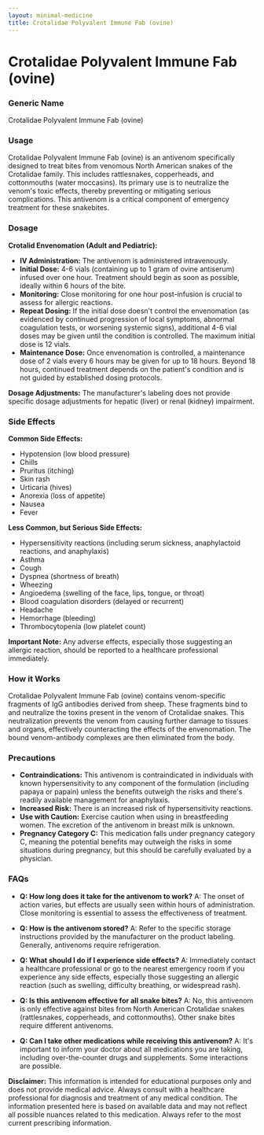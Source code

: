 ```yaml
---
layout: minimal-medicine
title: Crotalidae Polyvalent Immune Fab (ovine)
---
```


# Crotalidae Polyvalent Immune Fab (ovine)
### Generic Name
Crotalidae Polyvalent Immune Fab (ovine)

### Usage
Crotalidae Polyvalent Immune Fab (ovine) is an antivenom specifically designed to treat bites from venomous North American snakes of the Crotalidae family. This includes rattlesnakes, copperheads, and cottonmouths (water moccasins).  Its primary use is to neutralize the venom's toxic effects, thereby preventing or mitigating serious complications.  This antivenom is a critical component of emergency treatment for these snakebites.

### Dosage

**Crotalid Envenomation (Adult and Pediatric):**

* **IV Administration:** The antivenom is administered intravenously.
* **Initial Dose:**  4-6 vials (containing up to 1 gram of ovine antiserum) infused over one hour. Treatment should begin as soon as possible, ideally within 6 hours of the bite.
* **Monitoring:**  Close monitoring for one hour post-infusion is crucial to assess for allergic reactions.
* **Repeat Dosing:** If the initial dose doesn't control the envenomation (as evidenced by continued progression of local symptoms, abnormal coagulation tests, or worsening systemic signs), additional 4-6 vial doses may be given until the condition is controlled. The maximum initial dose is 12 vials.
* **Maintenance Dose:** Once envenomation is controlled, a maintenance dose of 2 vials every 6 hours may be given for up to 18 hours.  Beyond 18 hours, continued treatment depends on the patient's condition and is not guided by established dosing protocols.

**Dosage Adjustments:**  The manufacturer's labeling does not provide specific dosage adjustments for hepatic (liver) or renal (kidney) impairment.

### Side Effects

**Common Side Effects:**

* Hypotension (low blood pressure)
* Chills
* Pruritus (itching)
* Skin rash
* Urticaria (hives)
* Anorexia (loss of appetite)
* Nausea
* Fever


**Less Common, but Serious Side Effects:**

* Hypersensitivity reactions (including serum sickness, anaphylactoid reactions, and anaphylaxis)
* Asthma
* Cough
* Dyspnea (shortness of breath)
* Wheezing
* Angioedema (swelling of the face, lips, tongue, or throat)
* Blood coagulation disorders (delayed or recurrent)
* Headache
* Hemorrhage (bleeding)
* Thrombocytopenia (low platelet count)

**Important Note:**  Any adverse effects, especially those suggesting an allergic reaction, should be reported to a healthcare professional immediately.

### How it Works

Crotalidae Polyvalent Immune Fab (ovine) contains venom-specific fragments of IgG antibodies derived from sheep. These fragments bind to and neutralize the toxins present in the venom of Crotalidae snakes.  This neutralization prevents the venom from causing further damage to tissues and organs, effectively counteracting the effects of the envenomation.  The bound venom-antibody complexes are then eliminated from the body.


### Precautions

* **Contraindications:** This antivenom is contraindicated in individuals with known hypersensitivity to any component of the formulation (including papaya or papain) unless the benefits outweigh the risks and there's readily available management for anaphylaxis.
* **Increased Risk:** There is an increased risk of hypersensitivity reactions.
* **Use with Caution:** Exercise caution when using in breastfeeding women.  The excretion of the antivenom in breast milk is unknown.
* **Pregnancy Category C:** This medication falls under pregnancy category C, meaning the potential benefits may outweigh the risks in some situations during pregnancy, but this should be carefully evaluated by a physician.


### FAQs

* **Q: How long does it take for the antivenom to work?** A:  The onset of action varies, but effects are usually seen within hours of administration.  Close monitoring is essential to assess the effectiveness of treatment.

* **Q: How is the antivenom stored?** A:  Refer to the specific storage instructions provided by the manufacturer on the product labeling.  Generally, antivenoms require refrigeration.

* **Q: What should I do if I experience side effects?** A:  Immediately contact a healthcare professional or go to the nearest emergency room if you experience any side effects, especially those suggesting an allergic reaction (such as swelling, difficulty breathing, or widespread rash).

* **Q: Is this antivenom effective for all snake bites?** A: No, this antivenom is only effective against bites from North American Crotalidae snakes (rattlesnakes, copperheads, and cottonmouths).  Other snake bites require different antivenoms.

* **Q: Can I take other medications while receiving this antivenom?** A:  It's important to inform your doctor about all medications you are taking, including over-the-counter drugs and supplements.  Some interactions are possible.


**Disclaimer:** This information is intended for educational purposes only and does not provide medical advice.  Always consult with a healthcare professional for diagnosis and treatment of any medical condition.  The information presented here is based on available data and may not reflect all possible nuances related to this medication. Always refer to the most current prescribing information.
